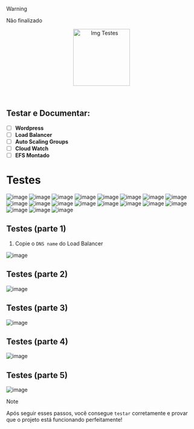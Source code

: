 > [!WARNING]
> Não finalizado

<p align="center">
  <img src="https://github.com/user-attachments/assets/5937b1ac-e32a-458c-94d7-c9f430fe63cb" alt="Img Testes" width="150">
</p>
<br>

## Testar e Documentar:
- [ ] **Wordpress**
- [ ] **Load Balancer**
- [ ] **Auto Scaling Groups**
- [ ] **Cloud Watch**
- [ ] **EFS Montado**
      
# Testes

![image](https://github.com/user-attachments/assets/c34a022c-eb6e-481d-864e-d84d189b91f5)
![image](https://github.com/user-attachments/assets/8c49e671-29ae-4986-94fc-251e9a31bedc)
![image](https://github.com/user-attachments/assets/6cf1c1b5-ae73-4934-8e26-a2969d71144a)
![image](https://github.com/user-attachments/assets/45b52f49-3c08-4045-8534-22b42461781a)
![image](https://github.com/user-attachments/assets/64a073d6-0cb7-428b-a5a8-e101f882d0c5)
![image](https://github.com/user-attachments/assets/f17d6458-3098-488e-821a-8d56a1bb1a32)
![image](https://github.com/user-attachments/assets/2c6fda83-9a20-4329-b164-88dbb8b258d2)
![image](https://github.com/user-attachments/assets/05883722-4fa9-4ce8-86f3-47bdaf3736e6)
![image](https://github.com/user-attachments/assets/f3bc0095-a408-41d7-a372-64736097459a)
![image](https://github.com/user-attachments/assets/8d86f9c7-01a8-426b-850d-5aa3e2cae6c1)
![image](https://github.com/user-attachments/assets/7c1ac143-6ec0-4596-86ba-f6aba592b242)
![image](https://github.com/user-attachments/assets/85698f63-a0d9-471c-954d-4fc83d4d3bd2)
![image](https://github.com/user-attachments/assets/388b5761-52eb-4e0d-aeeb-2fde211da4f4)
![image](https://github.com/user-attachments/assets/92fb2fda-5a2f-45d9-ba05-b9f5b3e282c9)
![image](https://github.com/user-attachments/assets/3f4d0a61-4b24-4b95-8df7-981abe6592a2)
![image](https://github.com/user-attachments/assets/8f6a7ecb-78ce-4a79-8ad8-6b1d7cfc0b15)
![image](https://github.com/user-attachments/assets/8d188c98-c56e-455a-9e5b-0941dcee0ceb)
![image](https://github.com/user-attachments/assets/c91168fe-00aa-4544-89ff-289aaf6fb1ca)
![image](https://github.com/user-attachments/assets/b2c8ea70-0950-4f30-b877-5f592e742422)



## Testes (parte 1)

1. Copie o `DNS name` do Load Balancer

![image](https://github.com/user-attachments/assets/deecf1b2-fcc4-4051-9ac1-0ea39354f951)

## Testes (parte 2)

![image](https://github.com/user-attachments/assets/3c32b063-6d60-4d93-bd1d-18c04f1163cd)

## Testes (parte 3)

![image](https://github.com/user-attachments/assets/a6a0ee41-c495-4681-a9cb-529942f0fbbf)

## Testes (parte 4)

![image](https://github.com/user-attachments/assets/e02bb7c0-d2c6-43ec-9a30-a782bfcf4fe1)

## Testes (parte 5)

![image](https://github.com/user-attachments/assets/f6da86b2-ff12-4e64-ab55-3419d1820a5a)

> [!NOTE]
> Após seguir esses passos, você consegue `testar` corretamente e provar que o projeto está funcionando perfeitamente!
